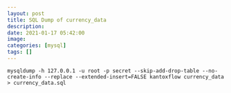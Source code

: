 ```yaml
---
layout: post
title: SQL Dump of currency_data 
description: 
date: 2021-01-17 05:42:00
image: 
categories: [mysql]
tags: []
---
```


    mysqldump -h 127.0.0.1 -u root -p secret --skip-add-drop-table --no-create-info --replace --extended-insert=FALSE kantoxflow currency_data > currency_data.sql